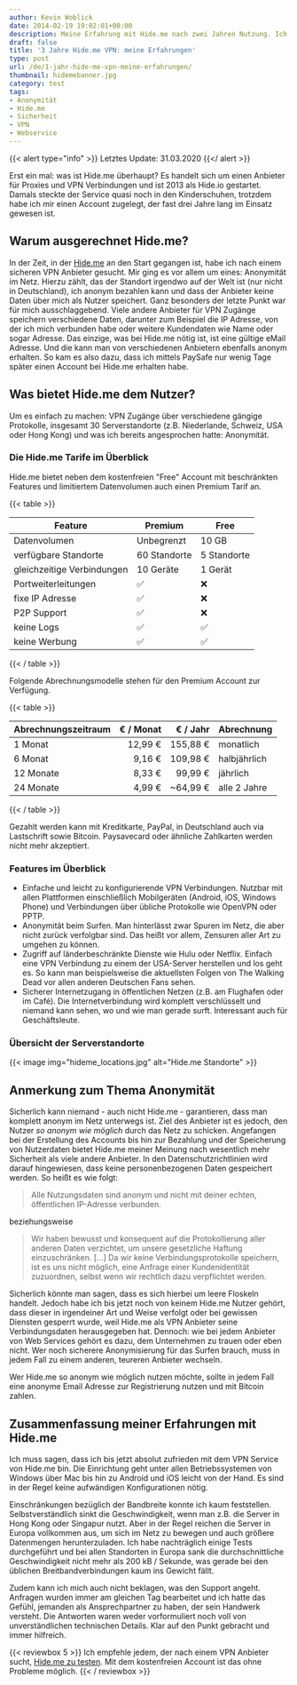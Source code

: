 ```yaml
---
author: Kevin Woblick
date: 2014-02-19 19:02:01+00:00
description: Meine Erfahrung mit Hide.me nach zwei Jahren Nutzung. Ich habe das Angebot, die Geschwindigkeit und den Service drei Jahre lang genutzt.
draft: false
title: '3 Jahre Hide.me VPN: meine Erfahrungen'
type: post
url: /de/1-jahr-hide-me-vpn-meine-erfahrungen/
thumbnail: hidemebanner.jpg
category: test
tags:
- Anonymität
- Hide.me
- Sicherheit
- VPN
- Webservice
---
```


{{< alert type="info" >}}
Letztes Update: 31.03.2020
{{</ alert >}}

Erst ein mal: was ist Hide.me überhaupt? Es handelt sich um einen Anbieter für Proxies und VPN Verbindungen und ist 2013 als Hide.io gestartet. Damals steckte der Service quasi noch in den Kinderschuhen, trotzdem habe ich mir einen Account zugelegt, der fast drei Jahre lang im Einsatz gewesen ist.


## Warum ausgerechnet Hide.me?

In der Zeit, in der [Hide.me](https://hide.me/?friend=52cffad0c4d4d) an den Start gegangen ist, habe ich nach einem sicheren VPN Anbieter gesucht. Mir ging es vor allem um eines: Anonymität im Netz. Hierzu zählt, das der Standort irgendwo auf der Welt ist (nur nicht in Deutschland), ich anonym bezahlen kann und dass der Anbieter keine Daten über mich als Nutzer speichert. Ganz besonders der letzte Punkt war für mich ausschlaggebend. Viele andere Anbieter für VPN Zugänge speichern verschiedene Daten, darunter zum Beispiel die IP Adresse, von der ich mich verbunden habe oder weitere Kundendaten wie Name oder sogar Adresse.
Das einzige, was bei Hide.me nötig ist, ist eine gültige eMail Adresse. Und die kann man von verschiedenen Anbietern ebenfalls anonym erhalten. So kam es also dazu, dass ich mittels PaySafe nur wenig Tage später einen Account bei Hide.me erhalten habe.


## Was bietet Hide.me dem Nutzer?

Um es einfach zu machen: VPN Zugänge über verschiedene gängige Protokolle, insgesamt 30 Serverstandorte (z.B. Niederlande, Schweiz, USA oder Hong Kong) und was ich bereits angesprochen hatte: Anonymität.


### Die Hide.me Tarife im Überblick

Hide.me bietet neben dem kostenfreien "Free" Account mit beschränkten Features und limitiertem Datenvolumen auch einen Premium Tarif an.

{{< table >}}

| Feature                    | Premium      | Free        |
| -------------------------- | ------------ | ----------- |
| Datenvolumen               | Unbegrenzt   | 10 GB       |
| verfügbare Standorte       | 60 Standorte | 5 Standorte |
| gleichzeitige Verbindungen | 10 Geräte    | 1 Gerät     |
| Portweiterleitungen        |  ✅          |  ❌          |
| fixe IP Adresse            |  ✅          |  ❌          |
| P2P Support                |  ✅          |  ❌          |
| keine Logs                 |  ✅          |  ✅          |
| keine Werbung              |  ✅          |  ✅          |

{{< / table >}}

Folgende Abrechnungsmodelle stehen für den Premium Account zur Verfügung.

{{< table >}}

| Abrechnungszeitraum | € / Monat | € / Jahr | Abrechnung   |
| ------------------- | --------: | -------: | ------------ |
| 1 Monat             |   12,99 € | 155,88 € | monatlich    |
| 6 Monat             |    9,16 € | 109,98 € | halbjährlich |
| 12 Monate           |    8,33 € |  99,99 € | jährlich     |
| 24 Monate           |    4,99 € | ~64,99 € | alle 2 Jahre |

{{< / table >}}

Gezahlt werden kann mit Kreditkarte, PayPal, in Deutschland auch via Lastschrift sowie Bitcoin. Paysavecard oder ähnliche Zahlkarten werden nicht mehr akzeptiert.


### Features im Überblick

* Einfache und leicht zu konfigurierende VPN Verbindungen. Nutzbar mit allen Plattformen einschließlich Mobilgeräten (Android, iOS, Windows Phone) und Verbindungen über übliche Protokolle wie OpenVPN oder PPTP.
* Anonymität beim Surfen. Man hinterlässt zwar Spuren im Netz, die aber nicht zurück verfolgbar sind. Das heißt vor allem, Zensuren aller Art zu umgehen zu können.
* Zugriff auf länderbeschränkte Dienste wie Hulu oder Netflix. Einfach eine VPN Verbindung zu einem der USA-Server herstellen und los geht es. So kann man beispielsweise die aktuellsten Folgen von The Walking Dead vor allen anderen Deutschen Fans sehen.
* Sicherer Internetzugang in öffentlichen Netzen (z.B. am Flughafen oder im Café). Die Internetverbindung wird komplett verschlüsselt und niemand kann sehen, wo und wie man gerade surft. Interessant auch für Geschäftsleute.


### Übersicht der Serverstandorte

{{< image img="hideme_locations.jpg" alt="Hide.me Standorte" >}}


## Anmerkung zum Thema Anonymität

Sicherlich kann niemand - auch nicht Hide.me - garantieren, dass man komplett anonym im Netz unterwegs ist. Ziel des Anbieter ist es jedoch, den Nutzer _so anonym wie möglich_ durch das Netz zu schicken. Angefangen bei der Erstellung des Accounts bis hin zur Bezahlung und der Speicherung von Nutzerdaten bietet Hide.me meiner Meinung nach wesentlich mehr Sicherheit als viele andere Anbieter.
In den Datenschutzrichtlinien wird darauf hingewiesen, dass keine personenbezogenen Daten gespeichert werden. So heißt es wie folgt:

> Alle Nutzungsdaten sind anonym und nicht mit deiner echten, öffentlichen IP-Adresse verbunden.

beziehungsweise

> Wir haben bewusst und konsequent auf die Protokollierung aller anderen Daten verzichtet, um unsere gesetzliche Haftung einzuschränken. [...] Da wir keine Verbindungsprotokolle speichern, ist es uns nicht möglich, eine Anfrage einer Kundenidentität zuzuordnen, selbst wenn wir rechtlich dazu verpflichtet werden.

Sicherlich könnte man sagen, dass es sich hierbei um leere Floskeln handelt. Jedoch habe ich bis jetzt noch von keinem Hide.me Nutzer gehört, dass dieser in irgendeiner Art und Weise verfolgt oder bei gewissen Diensten gesperrt wurde, weil Hide.me als VPN Anbieter seine Verbindungsdaten herausgegeben hat.
Dennoch: wie bei jedem Anbieter von Web Services gehört es dazu, dem Unternehmen zu trauen oder eben nicht. Wer noch sicherere Anonymisierung für das Surfen brauch, muss in jedem Fall zu einem anderen, teureren Anbieter wechseln.

Wer Hide.me so anonym wie möglich nutzen möchte, sollte in jedem Fall eine anonyme Email Adresse zur Registrierung nutzen und mit Bitcoin zahlen.


## Zusammenfassung meiner Erfahrungen mit Hide.me

Ich muss sagen, dass ich bis jetzt absolut zufrieden mit dem VPN Service von Hide.me bin. Die Einrichtung geht unter allen Betriebssystemen von Windows über Mac bis hin zu Android und iOS leicht von der Hand. Es sind in der Regel keine aufwändigen Konfigurationen nötig.

Einschränkungen bezüglich der Bandbreite konnte ich kaum feststellen. Selbstverständlich sinkt die Geschwindigkeit, wenn man z.B. die Server in Hong Kong oder Singapur nutzt. Aber in der Regel reichen die Server in Europa vollkommen aus, um sich im Netz zu bewegen und auch größere Datenmengen herunterzuladen.
Ich habe nachträglich einige Tests durchgeführt und bei allen Standorten in Europa sank die durchschnittliche Geschwindigkeit nicht mehr als 200 kB / Sekunde, was gerade bei den üblichen Breitbandverbindungen kaum ins Gewicht fällt.

Zudem kann ich mich auch nicht beklagen, was den Support angeht. Anfragen wurden immer am gleichen Tag bearbeitet und ich hatte das Gefühl, jemanden als Ansprechpartner zu haben, der sein Handwerk versteht. Die Antworten waren weder vorformuliert noch voll von unverständlichen technischen Details. Klar auf den Punkt gebracht und immer hilfreich.

{{< reviewbox 5 >}}
Ich empfehle jedem, der nach einem VPN Anbieter sucht, [Hide.me zu testen](https://hide.me/?friend=52cffad0c4d4d). Mit dem kostenfreien Account ist das ohne Probleme möglich.
{{< / reviewbox >}}
